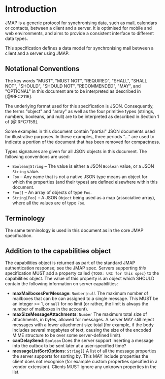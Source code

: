 # Introduction

JMAP is a generic protocol for synchronising data, such as mail, calendars or contacts, between a client and a server. It is optimised for mobile and web environments, and aims to provide a consistent interface to different data types.

This specification defines a data model for synchronising mail between a client and a server using JMAP.

## Notational Conventions

The key words "MUST", "MUST NOT", "REQUIRED", "SHALL", "SHALL NOT", "SHOULD", "SHOULD NOT", "RECOMMENDED", "MAY", and "OPTIONAL" in this document are to be interpreted as described in [@!RFC2119].

The underlying format used for this specification is JSON. Consequently, the terms "object" and "array" as well as the four primitive types (strings, numbers, booleans, and null) are to be interpreted as described in Section 1 of [@!RFC7159].

Some examples in this document contain "partial" JSON documents used for illustrative purposes.  In these examples, three periods "..." are used to indicate a portion of the document that has been removed for compactness.

Types signatures are given for all JSON objects in this document. The following conventions are used:

* `Boolean|String` – The value is either a JSON `Boolean` value, or a JSON `String` value.
* `Foo` – Any name that is not a native JSON type means an object for which the properties (and their types) are defined elsewhere within this document.
* `Foo[]` – An array of objects of type `Foo`.
* `String[Foo]` – A JSON `Object` being used as a map (associative array), where all the values are of type `Foo`.

## Terminology

The same terminology is used in this document as in the core JMAP specification.

## Addition to the capabilities object

The capabilities object is returned as part of the standard JMAP authentication response; see the JMAP spec. Servers supporting *this* specification MUST add a property called `{TODO: URI for this spec}` to the capabilities object. The value of this property is an object which SHOULD contain the following information on server capabilities:

- **maxMailboxesPerMessage**: `Number|null`
  The maximum number of mailboxes that can be can assigned to a single message. This MUST be an integer >= 1, or `null` for no limit (or rather, the limit is always the number of mailboxes in the account).
- **maxSizeMessageAttachments**: `Number`
  The maximum total size of attachments, in bytes, allowed for messages. A server MAY still reject messages with a lower attachment size total (for example, if the body includes several megabytes of text, causing the size of the encoded MIME structure to be over some server-defined limit).
- **canDelaySend**: `Boolean`
  Does the server support inserting a message into the outbox to be sent later at a user-specified time?
- **messageListSortOptions**: `String[]`
  A list of all the message properties the server supports for sorting by. This MAY include properties the client does not recognise (for example custom properties specified in a vendor extension). Clients MUST ignore any unknown properties in the list.
